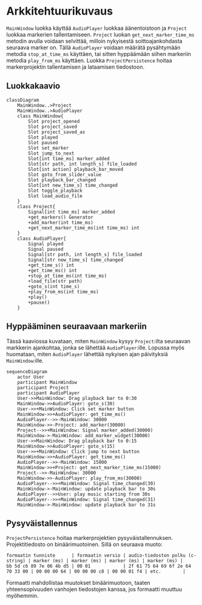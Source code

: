 # Arkkitehtuurikuvaus

`MainWindow` luokka käyttää `AudioPlayer` luokkaa äänentoistoon ja `Project` luokkaa markerien tallentamiseen. `Project` luokan `get_next_marker_time_ms` metodin avulla voidaan selvittää, milloin nykyisestä soittoajankohdasta seuraava marker on. Tällä `AudioPlayer` voidaan määrätä pysähtymään metodia `stop_at_time_ms` käyttäen, tai sitten hyppäämään siihen markeriin metodia `play_from_ms` käyttäen. Luokka `ProjectPersistence` hoitaa markerprojektin tallentamisen ja lataamisen tiedostoon.


## Luokkakaavio

```mermaid
classDiagram
    MainWindow..>Project
    MainWindow..>AudioPlayer
    class MainWindow{
        Slot project_opened
        Slot project_saved
        Slot project_saved_as
        Slot played
        Slot paused
        Slot set_marker
        Slot jump_to_next
        Slot[int time_ms] marker_added
        Slot[str path, int length_s] file_loaded
        Slot[int action] playback_bar_moved
        Slot goto_from_slider_value
        Slot playback_bar_changed
        Slot[int new_time_s] time_changed
        Slot toggle_playback
        Slot load_audio_file
    }
    class Project{
        Signal[int time_ms] marker_added
        +get_markers() Generator
        +add_marker(int time_ms)
        +get_next_marker_time_ms(int time_ms) int
    }
    class AudioPlayer{
        Signal played
        Signal paused
        Signal[str path, int length_s] file_loaded
        Signal[str new_time_s] time_changed
        +get_time_s() int
        +get_time_ms() int
        +stop_at_time_ms(int time_ms)
        +load_file(str path)
        +goto_s(int time_s)
        +play_from_ms(int time_ms)
        +play()
        +pause()
    }
```

## Hyppääminen seuraavaan markeriin

Tässä kaaviossa kuvataan, miten `MainWindow` kysyy `Project`:ilta seuraavan markkerin ajankohtaa, jonka se lähettää `AudioPlayer`:ille. Lopussa myös huomataan, miten `AudioPlayer` lähettää nykyisen ajan päivityksiä `MainWindow`:ille.

```mermaid
sequenceDiagram
    actor User
    participant MainWindow
    participant Project
    participant AudioPlayer
    User->>MainWindow: Drag playback bar to 0:30
    MainWindow->>AudioPlayer: goto_s(30)
    User->>+MainWindow: Click set marker button
    MainWindow->>+AudioPlayer: get_time_ms()
    AudioPlayer-->>-MainWindow: 30000
    MainWindow->>-Project: add_marker(30000)
    Project-->>+MainWindow: Signal marker_added(30000)
    MainWindow->-MainWindow: add_marker_widget(30000)
    User->>MainWindow: Drag playback bar to 0:15
    MainWindow->>AudioPlayer: goto_s(15)
    User->>+MainWindow: Click jump to next button
    MainWindow->>+AudioPlayer: get_time_ms()
    AudioPlayer-->>-MainWindow: 15000
    MainWindow->>+Project: get_next_marker_time_ms(15000)
    Project-->>-MainWindow: 30000
    MainWindow->>-AudioPlayer: play_from_ms(30000)
    AudioPlayer-->>+MainWindow: Signal time_changed(30)
    MainWindow->-MainWindow: update playback bar to 30s
    AudioPlayer-->>User: play music starting from 30s
    AudioPlayer-->>+MainWindow: Signal time_changed(31)
    MainWindow->-MainWindow: update playback bar to 31s

```

## Pysyväistallennus

`ProjectPersistence` hoitaa markerprojektien pysyväistallennuksen. Projektitiedosto on binäärimuotoinen. Sillä on seuraava muoto:

```
formaatin tunniste      | formaatin versio | audio-tiedoston polku (c-string) | marker (ms) | marker (ms) | marker (ms) | marker (ms) |
bb 5d c6 89 7e 06 4b d5 | 00 01            | 2f 61 75 64 69 6f 2e 64 70 33 00 | 00 00 00 64 | 00 00 00 c8 | 00 00 01 f4 | etc.        |
```

Formaatti mahdollistaa muutokset binäärimuotoon, taaten yhteensopivuuden vanhojen tiedostojen kanssa, jos formaatti muuttuu myöhemmin.
